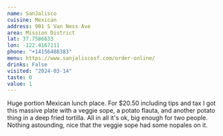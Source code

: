 ```yaml
---
name: SanJalisco
cuisine: Mexican
address: 901 S Van Ness Ave
area: Mission District
lat: 37.7586633
lon: -122.4167111
phone: "+14156488383"
menu: https://www.sanjaliscosf.com/order-online/
drinks: False
visited: "2024-03-14"
taste: 0
value: 1
---
```


Huge portion Mexican lunch place. For $20.50 including tips and tax I got this massive plate with a veggie sope, a potato flauta, and another potato thing in a deep fried tortilla. All in all it's ok, big enough for two people. Nothing astounding, nice that the veggie sope had some nopales on it.
